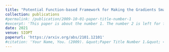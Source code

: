 ```yaml
---
title: "Potential Function-based Framework for Making the Gradients Small in Convex and Min-Max Optimization"
collection: publications
#permalink: /publication/2009-10-01-paper-title-number-1
#excerpt: 'This paper is about the number 1. The number 2 is left for future work.'
date: 2021
venue: SIOPT
paperurl: 'https://arxiv.org/abs/2101.12101'
#citation: 'Your Name, You. (2009). &quot;Paper Title Number 1.&quot; <i>Journal 1</i>. 1(1).'
---
```



